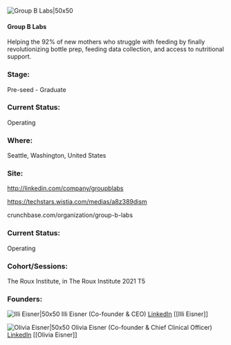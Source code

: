 

![Group B Labs|50x50](https://apimg.techstars.com/connect/images/image_files/612d79f234ed270007535b79/original/gbl-logo-triangle-wm-techstars-connect.jpg)

#### Group B Labs
Helping the 92% of new mothers who struggle with feeding by finally revolutionizing bottle prep, feeding data collection, and access to nutritional support.

### Stage: 
Pre-seed - Graduate 

### Current Status: 
Operating

### Where:
Seattle, Washington, United States

### Site:
http://linkedin.com/company/groupblabs

https://techstars.wistia.com/medias/a8z389dism

crunchbase.com/organization/group-b-labs

### Current Status: 
Operating

### Cohort/Sessions: 
The Roux Institute, in The Roux Institute 2021 T5

### Founders: 

![Illi Eisner|50x50](https://apimg.techstars.com/connect/images/image_files/612d2f51f6be12000885aaea/original/ILLI_HEADSHOT_SQUARE_TECHSTARS_CONNECT.jpeg) Illi Eisner (Co-founder & CEO) [LinkedIn](https://linkedin.com/in/illi-eisner-434a9114) [[Illi Eisner]]

![Olivia Eisner|50x50](https://apimg.techstars.com/connect/images/image_files/612d5b4934ed270007535b76/original/Olivia_Eisner_Group_B_Labs_Headshot_Techstars_Connect.jpg) Olivia Eisner (Co-founder & Chief Clinical Officer) [LinkedIn](https://linkedin.com/in/olivia-eisner-cnm-arnp-mph-a016ab1a) [[Olivia Eisner]]


